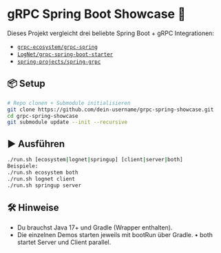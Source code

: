 # gRPC Spring Boot Showcase 🚀

Dieses Projekt vergleicht drei beliebte Spring Boot + gRPC Integrationen:

- [`grpc-ecosystem/grpc-spring`](https://github.com/grpc-ecosystem/grpc-spring)
- [`LogNet/grpc-spring-boot-starter`](https://github.com/LogNet/grpc-spring-boot-starter)
- [`spring-projects/spring-grpc`](https://github.com/spring-projects/spring-grpc)

## 📦 Setup

```bash
# Repo clonen + Submodule initialisieren
git clone https://github.com/dein-username/grpc-spring-showcase.git
cd grpc-spring-showcase
git submodule update --init --recursive
```

## ▶️ Ausführen
```bash
./run.sh [ecosystem|lognet|springup] [client|server|both]
Beispiele:
./run.sh ecosystem both
./run.sh lognet client
./run.sh springup server
```
## 🛠 Hinweise
* Du brauchst Java 17+ und Gradle (Wrapper enthalten).
* Die einzelnen Demos starten jeweils mit bootRun über Gradle.
	•	both startet Server und Client parallel.